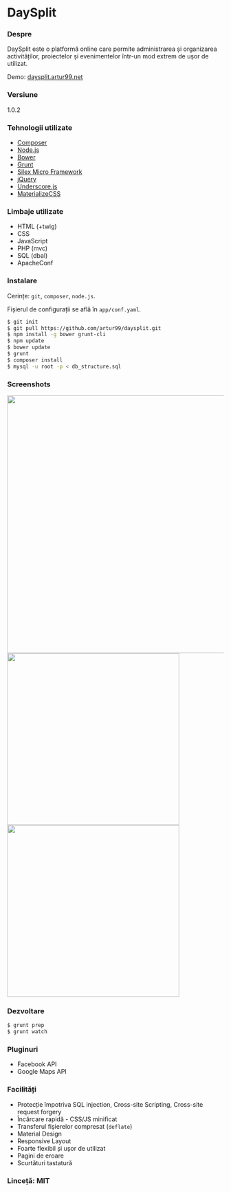 ﻿# DaySplit
### Despre
DaySplit este o platformă online care permite administrarea și organizarea activităților, proiectelor și evenimentelor într-un mod extrem de ușor de utilizat.

Demo: [daysplit.artur99.net]

### Versiune
1.0.2

### Tehnologii utilizate
* [Composer]
* [Node.js]
* [Bower]
* [Grunt]
* [Silex Micro Framework]
* [jQuery]
* [Underscore.js]
* [MaterializeCSS]

### Limbaje utilizate
* HTML (+twig)
* CSS
* JavaScript
* PHP (mvc)
* SQL (dbal)
* ApacheConf

### Instalare
Cerințe: `git`, `composer`, `node.js`.

Fișierul de configurații se află în `app/conf.yaml`.

```sh
$ git init
$ git pull https://github.com/artur99/daysplit.git
$ npm install -g bower grunt-cli
$ npm update
$ bower update
$ grunt
$ composer install
$ mysql -u root -p < db_structure.sql
```

### Screenshots
<a href="http://i.imgur.com/rJWaUht.gif"><img src="http://i.imgur.com/rJWaUht.gif" width="600"></a><br>
<a href="http://i.imgur.com/VR8HmGt.png"><img src="http://i.imgur.com/VR8HmGt.png" width="400"></a>
<a href="http://i.imgur.com/se4TGPd.png"><img src="http://i.imgur.com/se4TGPd.png" width="400"></a>



### Dezvoltare

```sh
$ grunt prep
$ grunt watch
```

### Pluginuri

* Facebook API
* Google Maps API

### Facilități

* Protecție împotriva SQL injection, Cross-site Scripting, Cross-site request forgery
* Încărcare rapidă - CSS/JS minificat
* Transferul fișierelor compresat (`deflate`)
* Material Design
* Responsive Layout
* Foarte flexibil și ușor de utilizat
* Pagini de eroare
* Scurtături tastatură


### Linceță: MIT

   [Composer]: <https://getcomposer.org/>
   [node.js]: <http://nodejs.org>
   [bower]: <http://bower.io/>
   [materializecss]: <http://materializecss.com/>
   [Silex Micro Framework]: <http://silex.sensiolabs.org/>
   [grunt]: <http://gruntjs.com/>

   [Twitter Bootstrap]: <http://twitter.github.com/bootstrap/>
   [keymaster.js]: <https://github.com/madrobby/keymaster>
   [jQuery]: <http://jquery.com>
   [Underscore.js]: <http://underscorejs.org/>
   [Gulp]: <http://gulpjs.com>
   [daysplit.artur99.net]: <http://daysplit.artur99.net/account>
